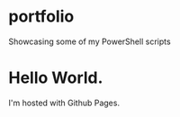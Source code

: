 # portfolio
Showcasing some of my PowerShell scripts

<!DOCTYPE html>
<html>
<body>
  <h1>Hello World.</h1>
  <p>I'm hosted with Github Pages.</p>
  </body>
  </html>
